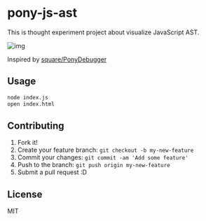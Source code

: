 # pony-js-ast

This is  thought experiment project about visualize JavaScript AST.

![img](http://monosnap.com/image/YgeTJn4HLRK3vshwNOayCzqP34loEP.png)

Inspired by [square/PonyDebugger](https://github.com/square/PonyDebugger "square/PonyDebugger")

## Usage

``` sh
node index.js
open index.html
```

## Contributing

1. Fork it!
2. Create your feature branch: `git checkout -b my-new-feature`
3. Commit your changes: `git commit -am 'Add some feature'`
4. Push to the branch: `git push origin my-new-feature`
5. Submit a pull request :D

## License

MIT